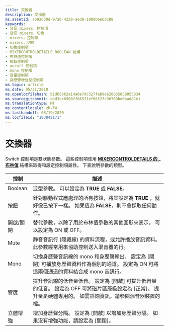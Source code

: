 ```yaml
---
title: 交換器
description: 交換器
ms.assetid: ab92d30d-97ab-4229-aed8-1080b6e6dc88
keywords:
- 音訊 mixers，控制項
- 音訊 mixers，切換
- mixers，控制項
- mixers，切換
- 切換控制項
- MIXERCONTROLDETAILS_BOOLEAN 結構
- 布林值控制項
- 按鈕控制項
- on/off 控制項
- mono 控制項
- 音量控制項
- 身歷聲增強型控制項
ms.topic: article
ms.date: 05/31/2018
ms.openlocfilehash: b1d65bb2a14a0e7dc527fab0e628035839855934
ms.sourcegitcommit: ebd3ce6908ff865f1ef66f2fc96769be0aad82e1
ms.translationtype: MT
ms.contentlocale: zh-TW
ms.lasthandoff: 08/19/2020
ms.locfileid: "103842171"
---
```

# <a name="switches"></a>交換器

Switch 控制項是雙狀態參數。 這些控制項使用 [**MIXERCONTROLDETAILS 的 \_ 布林值**](/previous-versions//dd757295(v=vs.85)) 結構來取得和設定控制項屬性。 下表說明參數的類型。



| 控制         | 描述                                                                                                                                                                                                                           |
|-----------------|---------------------------------------------------------------------------------------------------------------------------------------------------------------------------------------------------------------------------------------|
| Boolean         | 泛型參數。 可以設定為 **TRUE** 或 **FALSE**。                                                                                                                                                                           |
| 按鈕          | 針對驅動程式應處理的所有按鈕，將其設定為 **TRUE** ，就好像已按下一樣。 如果值為 **FALSE**，則不會採取任何動作。                                                                                         |
| 開啟/關閉          | 替代參數，以除了用於布林值參數的其他圖形來表示。 可以設定為 ON 或 OFF。                                                                                                    |
| Mute            | 靜音音訊行 (隱藏線) 的資料流程，或允許播放音訊資料。 此參數經常用來協助控制送入混音器的行。                                                        |
| Mono            | 切換身歷聲音訊線的 mono 和身歷聲輸出。 設定為 [關閉] 可播放身歷聲資料作為個別的通道。 設定為 ON 可將這兩個通道的資料結合成 mono 音訊行。                                            |
| 響度        | 提升音訊線的低音量低音。 設定為 [開啟] 可提升低音量的低音。 設定為 OFF 可將磁片區層級設定為 [正常]。 提升量是硬體專用的。 如需詳細資訊，請參閱混音器裝置的檔。 |
| 立體增強 | 增加身歷聲分隔。 設定為 [開啟] 以增加身歷聲分隔。 如果沒有增強功能，請設定為 [關閉]。                                                                                                                                  |



 

 

 